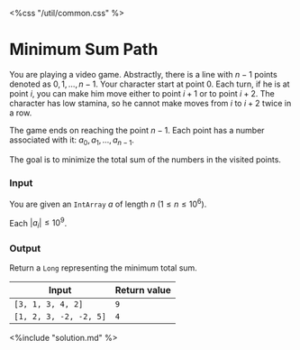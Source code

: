 <%css "/util/common.css" %>

# Minimum Sum Path

You are playing a video game.
Abstractly, there is a line with $n - 1$ points denoted as $0, 1, \ldots, n - 1$.
Your character start at point $0$.
Each turn, if he is at point $i$, you can make him move either to point
$i + 1$ or to point $i + 2$. The character has low stamina, so he cannot make
moves from $i$ to $i + 2$ twice in a row.

The game ends on reaching the point $n - 1$.
Each point has a number associated with it: $a_0, a_1, \ldots, a_{n - 1}$.

The goal is to minimize the total sum of the numbers in the visited points.

### Input

You are given an `IntArray` $a$ of length $n$ ($1 \le n \le 10^6$).

Each $|a_i| \le 10^9$.

### Output

Return a `Long` representing the minimum total sum.

<div class="samples">

| Input                  | Return value |
|------------------------|--------------|
| `[3, 1, 3, 4, 2]`      | `9`          |
| `[1, 2, 3, -2, -2, 5]` | `4`          |

</div>

<div class="hint">
<%include "solution.md" %>
</div>
